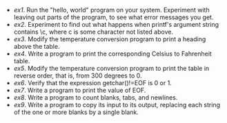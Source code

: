 - *ex1*. Run the "hello, world" program on your system. Experiment with leaving out parts of the program, to see what error messages you get.
- *ex2*. Experiment to find out what happens when printf's argument string contains \c, where c is some character not listed above.
- *ex3*. Modify the temperature conversion program to print a heading above the table.
- *ex4*. Write a program to print the corresponding Celsius to Fahrenheit table.
- *ex5*. Modify the temperature conversion program to print the table in reverse order, that is, from 300 degrees to 0.
- *ex6*. Verify that the expression getchar()!=EOF is 0 or 1.
- *ex7*. Write a program to print the value of EOF.
- *ex8*. Write a program to count blanks, tabs, and newlines.
- *ex9*. Write a program to copy its input to its output, replacing each string of the one or more blanks by a single blank.
